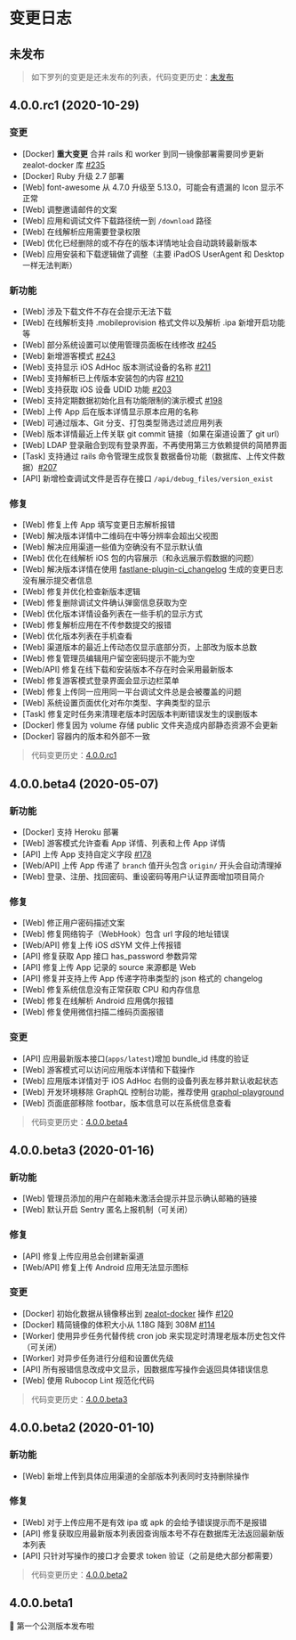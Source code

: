 # 变更日志

## 未发布

> 如下罗列的变更是还未发布的列表，代码变更历史：[未发布]

## 4.0.0.rc1 (2020-10-29)

### 变更

- [Docker] **重大变更** 合并 rails 和 worker 到同一镜像部署需要同步更新 zealot-docker 库 [#235](https://github.com/getzealot/zealot/pull/235)
- [Docker] Ruby 升级 2.7 部署
- [Web] font-awesome 从 4.7.0 升级至 5.13.0，可能会有遗漏的 Icon 显示不正常
- [Web] 调整邀请邮件的文案
- [Web] 应用和调试文件下载路径统一到 `/download` 路径
- [Web] 在线解析应用需要登录权限
- [Web] 优化已经删除的或不存在的版本详情地址会自动跳转最新版本
- [Web] 应用安装和下载逻辑做了调整（主要 iPadOS UserAgent 和 Desktop 一样无法判断）

### 新功能

- [Web] 涉及下载文件不存在会提示无法下载
- [Web] 在线解析支持 .mobileprovision 格式文件以及解析 .ipa 新增开启功能等
- [Web] 部分系统设置可以使用管理员面板在线修改 [#245](https://github.com/getzealot/zealot/pull/245)
- [Web] 新增游客模式 [#243](https://github.com/getzealot/zealot/pull/243)
- [Web] 支持显示 iOS AdHoc 版本测试设备的名称 [#211](https://github.com/getzealot/zealot/pull/211)
- [Web] 支持解析已上传版本安装包的内容 [#210](https://github.com/getzealot/zealot/pull/210)
- [Web] 支持获取 iOS 设备 UDID 功能 [#203](https://github.com/getzealot/zealot/pull/203)
- [Web] 支持定期数据初始化且有功能限制的演示模式 [#198](https://github.com/getzealot/zealot/pull/198)
- [Web] 上传 App 后在版本详情显示原本应用的名称
- [Web] 可通过版本、Git 分支、打包类型筛选过滤应用列表
- [Web] 版本详情最近上传关联 git commit 链接（如果在渠道设置了 git url）
- [Web] LDAP 登录融合到现有登录界面，不再使用第三方依赖提供的简陋界面
- [Task] 支持通过 rails 命令管理生成恢复数据备份功能（数据库、上传文件数据）[#207](https://github.com/getzealot/zealot/pull/207)
- [API] 新增检查调试文件是否存在接口 `/api/debug_files/version_exist`

### 修复

- [Web] 修复上传 App 填写变更日志解析报错
- [Web] 解决版本详情中二维码在中等分辨率会超出父视图
- [Web] 解决应用渠道一些值为空确没有不显示默认值
- [Web] 优化在线解析 iOS 包的内容展示（和永远展示假数据的问题）
- [Web] 解决版本详情在使用 [fastlane-plugin-ci_changelog](https://github.com/icyleaf/fastlane-plugin-ci_changelog) 生成的变更日志没有展示提交者信息
- [Web] 修复并优化检查新版本逻辑
- [Web] 修复删除调试文件确认弹窗信息获取为空
- [Web] 优化版本详情设备列表在一些手机的显示方式
- [Web] 修复解析应用在不传参数提交的报错
- [Web] 优化版本列表在手机查看
- [Web] 渠道版本的最近上传动态仅显示底部分页，上部改为版本总数
- [Web] 修复管理员编辑用户留空密码提示不能为空
- [Web/API] 修复在线下载和安装版本不存在时会采用最新版本
- [Web] 修复游客模式登录界面会显示边栏菜单
- [Web] 修复上传同一应用同一平台调试文件总是会被覆盖的问题
- [Web] 系统设置页面优化对布尔类型、字典类型的显示
- [Task] 修复定时任务来清理老版本时因版本判断错误发生的误删版本
- [Docker] 修复因为 volume 存储 public 文件夹造成内部静态资源不会更新
- [Docker] 容器内的版本和外部不一致

> 代码变更历史：[4.0.0.rc1]

## 4.0.0.beta4 (2020-05-07)

### 新功能

- [Docker] 支持 Heroku 部署
- [Web] 游客模式允许查看 App 详情、列表和上传 App 详情
- [API] 上传 App 支持自定义字段 [#178](https://github.com/getzealot/zealot/issues/178)
- [Web/API] 上传 App 传递了 `branch` 值开头包含 `origin/` 开头会自动清理掉
- [Web] 登录、注册、找回密码、重设密码等用户认证界面增加项目简介

### 修复

- [Web] 修正用户密码描述文案
- [Web] 修复网络钩子（WebHook）包含 url 字段的地址错误
- [Web/API] 修复上传 iOS dSYM 文件上传报错
- [API] 修复获取 App 接口 has_password 参数异常
- [API] 修复上传 App 记录的 source 来源都是 Web
- [API] 修复并支持上传 App 传递字符串类型的 json 格式的 changelog
- [Web] 修复系统信息没有正常获取 CPU 和内存信息
- [Web] 修复在线解析 Android 应用偶尔报错
- [Web] 修复使用微信扫描二维码页面报错

### 变更

- [API] 应用最新版本接口(`apps/latest`)增加 bundle_id 纬度的验证
- [Web] 游客模式可以访问应用版本详情和下载操作
- [Web] 应用版本详情对于 iOS AdHoc 右侧的设备列表左移并默认收起状态
- [Web] 开发环境移除 GraphQL 控制台功能，推荐使用 [graphql-playground](https://github.com/prisma-labs/graphql-playground)
- [Web] 页面底部移除 footbar，版本信息可以在系统信息查看

> 代码变更历史：[4.0.0.beta4]

## 4.0.0.beta3 (2020-01-16)

### 新功能

- [Web] 管理员添加的用户在邮箱未激活会提示并显示确认邮箱的链接
- [Web] 默认开启 Sentry 匿名上报机制（可关闭）

### 修复

- [API] 修复上传应用总会创建新渠道
- [Web/API] 修复上传 Android 应用无法显示图标

### 变更

- [Docker] 初始化数据从镜像移出到 [zealot-docker](https://github.com/getzealot/zealot-docker) 操作 [#120](https://github.com/getzealot/zealot/pull/120)
- [Docker] 精简镜像的体积大小从 1.18G 降到 308M [#114](https://github.com/getzealot/zealot/issues/114)
- [Worker] 使用异步任务代替传统 cron job 来实现定时清理老版本历史包文件（可关闭）
- [Worker] 对异步任务进行分组和设置优先级
- [API] 所有报错信息改成中文显示，因数据库写操作会返回具体错误信息
- [Web] 使用 Rubocop Lint 规范化代码

> 代码变更历史：[4.0.0.beta3]

## 4.0.0.beta2 (2020-01-10)

### 新功能

- [Web] 新增上传到具体应用渠道的全部版本列表同时支持删除操作

### 修复

- [Web] 对于上传应用不是有效 ipa 或 apk 的会给予错误提示而不是报错
- [API] 修复获取应用最新版本列表因查询版本号不存在数据库无法返回最新版本列表
- [API] 只针对写操作的接口才会要求 token 验证（之前是绝大部分都需要）

> 代码变更历史：[4.0.0.beta2]

## 4.0.0.beta1

🌈 第一个公测版本发布啦

[未发布]: https://github.com/getzealot/zealot/compare/4.0.0.rc1...HEAD
[4.0.0.rc1]: https://github.com/getzealot/zealot/compare/4.0.0.beta4...4.0.0.rc1
[4.0.0.beta4]: https://github.com/getzealot/zealot/compare/4.0.0.beta3...4.0.0.beta4
[4.0.0.beta3]: https://github.com/getzealot/zealot/compare/4.0.0.beta2...4.0.0.beta3
[4.0.0.beta2]: https://github.com/getzealot/zealot/compare/4.0.0.beta1...4.0.0.beta2
